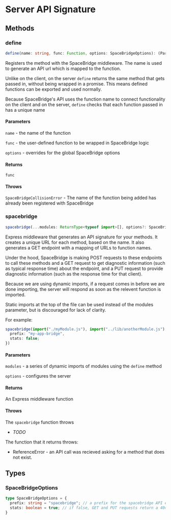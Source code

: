 # Server API Signature

## Methods

### define
```ts
define(name: string, func: Function, options: SpaceBridgeOptions): (Parameters<typeof func>) => Promise<ReturnType<typeof func>>
```
Registers the method with the SpaceBridge middleware. The name is used to generate an API url which is mapped to the function.

Unlike on the client, on the server `define` returns the same method that gets passed in, without being wrapped in a promise. This means defined functions can be exported and used normally.

Because SpaceBridge's API uses the function name to connect functionality on the client and on the server, `define` checks that each function passed in has a unique name

#### Parameters
`name` - the name of the function

`func` - the user-defined function to be wrapped in SpaceBridge logic

`options` - overrides for the global SpaceBridge options

#### Returns
`func`

#### Throws
`SpaceBridgeCollisionError` - The name of the function being added has already been registered with SpaceBridge

### spacebridge
```ts
spacebridge(...modules: ReturnType<typeof import>[], options?: SpaceBridgeOptions): (req, res, next) => void
```

Express middleware that generates an API signature for your methods. It creates a unique URL for each method, based on the name. It also generates a GET endpoint with a mapping of URLs to function names. 

Under the hood, SpaceBridge is making POST requests to these endpoints to call these methods and a GET request to get diagnostic information (such as typical response time) about the endpoint, and a PUT request to provide diagnostic information (such as the response time for that client).

Because we are using dynamic imports, if a request comes in before we are done importing, the server will respond as soon as the relevent function is imported.

Static imports at the top of the file can be used instead of the modules parameter, but is discouraged for lack of clarity.

For example:
```ts
spacebridge(import("./myModule.js"), import("../lib/anotherModule.js"), {
  prefix: "my-app-bridge",
  stats: false;
})
```

#### Parameters
`modules` - a series of dynamic imports of modules using the `define` method

`options` - configures the server

#### Returns 
An Express middleware function

#### Throws
The `spacebridge` function throws 
* _TODO_

The function that it returns throws:
* ReferenceError - an API call was recieved asking for a method that does not exist.

## Types

### SpaceBridgeOptions
```ts
type SpaceBridgeOptions = {
  prefix: string = "spacebridge"; // a prefix for the spacebridge API endpoints
  stats: boolean = true; // if false, GET and PUT requests return a 404
}
```